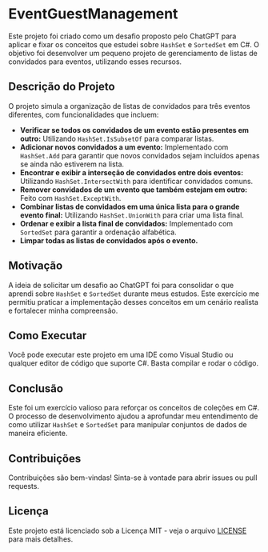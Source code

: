 # EventGuestManagement

Este projeto foi criado como um desafio proposto pelo ChatGPT para aplicar e fixar os conceitos que estudei sobre `HashSet` e `SortedSet` em C#. O objetivo foi desenvolver um pequeno projeto de gerenciamento de listas de convidados para eventos, utilizando esses recursos.

## Descrição do Projeto

O projeto simula a organização de listas de convidados para três eventos diferentes, com funcionalidades que incluem:

- **Verificar se todos os convidados de um evento estão presentes em outro:** Utilizando `HashSet.IsSubsetOf` para comparar listas.
- **Adicionar novos convidados a um evento:** Implementado com `HashSet.Add` para garantir que novos convidados sejam incluídos apenas se ainda não estiverem na lista.
- **Encontrar e exibir a interseção de convidados entre dois eventos:** Utilizando `HashSet.IntersectWith` para identificar convidados comuns.
- **Remover convidados de um evento que também estejam em outro:** Feito com `HashSet.ExceptWith`.
- **Combinar listas de convidados em uma única lista para o grande evento final:** Utilizando `HashSet.UnionWith` para criar uma lista final.
- **Ordenar e exibir a lista final de convidados:** Implementado com `SortedSet` para garantir a ordenação alfabética.
- **Limpar todas as listas de convidados após o evento.**

## Motivação

A ideia de solicitar um desafio ao ChatGPT foi para consolidar o que aprendi sobre `HashSet` e `SortedSet` durante meus estudos. Este exercício me permitiu praticar a implementação desses conceitos em um cenário realista e fortalecer minha compreensão.

## Como Executar

Você pode executar este projeto em uma IDE como Visual Studio ou qualquer editor de código que suporte C#. Basta compilar e rodar o código.

## Conclusão

Este foi um exercício valioso para reforçar os conceitos de coleções em C#. O processo de desenvolvimento ajudou a aprofundar meu entendimento de como utilizar `HashSet` e `SortedSet` para manipular conjuntos de dados de maneira eficiente.

## Contribuições

Contribuições são bem-vindas! Sinta-se à vontade para abrir issues ou pull requests.

## Licença

Este projeto está licenciado sob a Licença MIT - veja o arquivo [LICENSE](LICENSE) para mais detalhes.

